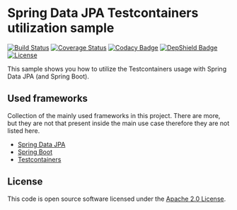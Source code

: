 # Spring Data JPA Testcontainers utilization sample
[![Build Status](https://travis-ci.org/ingogriebsch/sample-spring-data-jpa-testcontainers-utilization.svg?branch=master)](https://travis-ci.org/ingogriebsch/sample-spring-data-jpa-testcontainers-utilization)
[![Coverage Status](https://coveralls.io/repos/github/ingogriebsch/sample-spring-data-jpa-testcontainers-utilization/badge.svg?branch=master)](https://coveralls.io/github/ingogriebsch/sample-spring-data-jpa-testcontainers-utilization?branch=master)
[![Codacy Badge](https://api.codacy.com/project/badge/Grade/13ae48fb292048f0bf6970f99132f75c)](https://www.codacy.com/app/ingo.griebsch/sample-spring-data-jpa-testcontainers-utilization?utm_source=github.com&utm_medium=referral&utm_content=ingogriebsch/sample-spring-data-jpa-testcontainers-utilization&utm_campaign=Badge_Grade)
[![DepShield Badge](https://depshield.sonatype.org/badges/ingogriebsch/sample-spring-data-jpa-testcontainers-utilization/depshield.svg)](https://depshield.github.io)
[![License](http://img.shields.io/:license-apache-blue.svg)](http://www.apache.org/licenses/LICENSE-2.0.html)

This sample shows you how to utilize the Testcontainers usage with Spring Data JPA (and Spring Boot).

## Used frameworks
Collection of the mainly used frameworks in this project. There are more, but they are not that present inside the main use case therefore they are not listed here.
* [Spring Data JPA](https://docs.spring.io/spring-data/jpa/docs/1.11.10.RELEASE/reference/html/)
* [Spring Boot](https://docs.spring.io/spring-boot/docs/1.5.10.RELEASE/reference/htmlsingle/)
* [Testcontainers](https://www.testcontainers.org/)

## License
This code is open source software licensed under the [Apache 2.0 License](https://www.apache.org/licenses/LICENSE-2.0.html).
